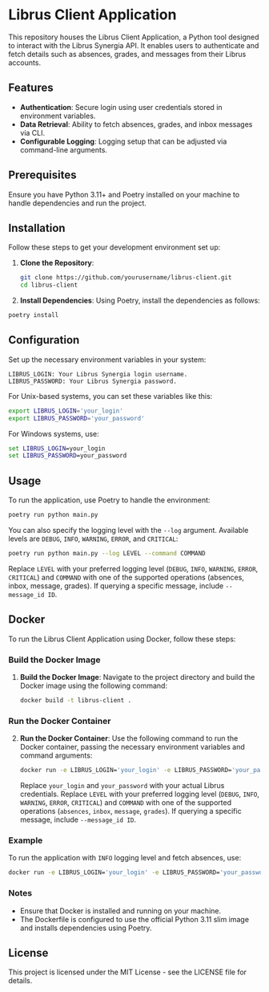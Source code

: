 # Librus Client Application

This repository houses the Librus Client Application, a Python tool designed to interact with the Librus Synergia API.
It enables users to authenticate and fetch details such as absences, grades, and messages from their Librus accounts.

## Features

- **Authentication**: Secure login using user credentials stored in environment variables.
- **Data Retrieval**: Ability to fetch absences, grades, and inbox messages via CLI.
- **Configurable Logging**: Logging setup that can be adjusted via command-line arguments.

## Prerequisites

Ensure you have Python 3.11+ and Poetry installed on your machine to handle dependencies and run the project.

## Installation

Follow these steps to get your development environment set up:

1. **Clone the Repository**:
   ```bash
   git clone https://github.com/yourusername/librus-client.git
   cd librus-client
   ```
2. **Install Dependencies**:
   Using Poetry, install the dependencies as follows:

```bash
poetry install
```

## Configuration

Set up the necessary environment variables in your system:

```text
LIBRUS_LOGIN: Your Librus Synergia login username.
LIBRUS_PASSWORD: Your Librus Synergia password.
```

For Unix-based systems, you can set these variables like this:

```bash
export LIBRUS_LOGIN='your_login'
export LIBRUS_PASSWORD='your_password'
```

For Windows systems, use:

```cmd
set LIBRUS_LOGIN=your_login
set LIBRUS_PASSWORD=your_password
```

## Usage

To run the application, use Poetry to handle the environment:

```bash
poetry run python main.py
```

You can also specify the logging level with the `--log` argument. Available levels
are `DEBUG`, `INFO`, `WARNING`, `ERROR`, and `CRITICAL`:

```bash
poetry run python main.py --log LEVEL --command COMMAND
```

Replace `LEVEL` with your preferred logging level (`DEBUG`, `INFO`, `WARNING`, `ERROR`, `CRITICAL`) and `COMMAND` with
one of the supported operations (absences, inbox, message, grades). If querying a specific message,
include `--message_id ID`.


## Docker

To run the Librus Client Application using Docker, follow these steps:

### Build the Docker Image

1. **Build the Docker Image**:
   Navigate to the project directory and build the Docker image using the following command:

   ```bash
   docker build -t librus-client .
   ```

### Run the Docker Container

2. **Run the Docker Container**:
   Use the following command to run the Docker container, passing the necessary environment variables and command arguments:

   ```bash
   docker run -e LIBRUS_LOGIN='your_login' -e LIBRUS_PASSWORD='your_password' librus-client --log LEVEL --command COMMAND
   ```

   Replace `your_login` and `your_password` with your actual Librus credentials. Replace `LEVEL` with your preferred logging level (`DEBUG`, `INFO`, `WARNING`, `ERROR`, `CRITICAL`) and `COMMAND` with one of the supported operations (`absences`, `inbox`, `message`, `grades`). If querying a specific message, include `--message_id ID`.

### Example

To run the application with `INFO` logging level and fetch absences, use:

```bash
docker run -e LIBRUS_LOGIN='your_login' -e LIBRUS_PASSWORD='your_password' librus-client --log INFO --command absences
```

### Notes

- Ensure that Docker is installed and running on your machine.
- The Dockerfile is configured to use the official Python 3.11 slim image and installs dependencies using Poetry.

## License

This project is licensed under the MIT License - see the LICENSE file for details.
